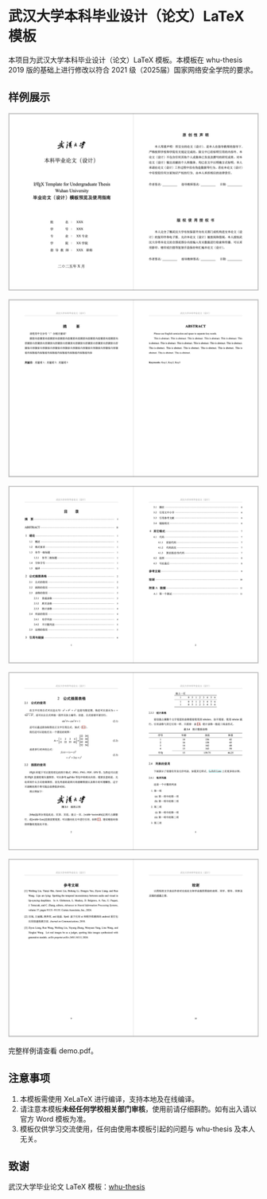 # 武汉大学本科毕业设计（论文）LaTeX 模板

本项目为武汉大学本科毕业设计（论文）LaTeX 模板。本模板在 whu-thesis 2019 版的基础上进行修改以符合 2021 级（2025届）国家网络安全学院的要求。

## 样例展示

![pic1](.assets/pic1.png)

![pic2](.assets/pic2.png)

![pic3](.assets/pic3.png)

![pic4](.assets/pic4.png)

![pic5](.assets/pic5.png)


完整样例请查看 demo.pdf。

## 注意事项

1. 本模板需使用 XeLaTeX 进行编译，支持本地及在线编译。
2. 请注意本模板**未经任何学校相关部门审核**，使用前请仔细斟酌。如有出入请以官方 Word 模板为准。
3. 模板仅供学习交流使用，任何由使用本模板引起的问题与 whu-thesis 及本人无关。

## 致谢

武汉大学毕业论文 LaTeX 模板：[whu-thesis](https://github.com/whutug/whu-thesis)
